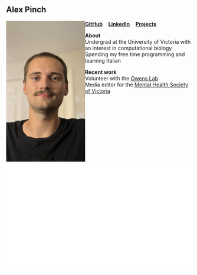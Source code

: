## Alex Pinch  
<img align="left" src="https://raw.githubusercontent.com/alexpinch/alexpinch.github.io/main/images/me_2.png" width=214/>  

[**GitHub**](https://github.com/alexpinch)    [**LinkedIn**](https://www.linkedin.com/in/alexpinch/)    [**Projects**](https://alexpinch.github.io/projects)  
  
**About**  
Undergrad at the University of Victoria with an interest in computational biology  
Spending my free time programming and learning Italian  
  
**Recent work**  
Volunteer with the [Owens Lab](https://owensgl.github.io/)   
Media editor for the [Mental Health Society of Victoria](https://www.mhsvictoria.org/)  
  
<img align="center" src="https://raw.githubusercontent.com/alexpinch/github-stats-transparent/output/generated/languages.svg"/>  
